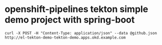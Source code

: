 # openshift-pipelines tekton simple demo project with spring-boot 

```
curl -X POST -H "Content-Type: application/json" --data @github.json http://el-tekton-demo-tekton-demo.apps.okd.example.com
```